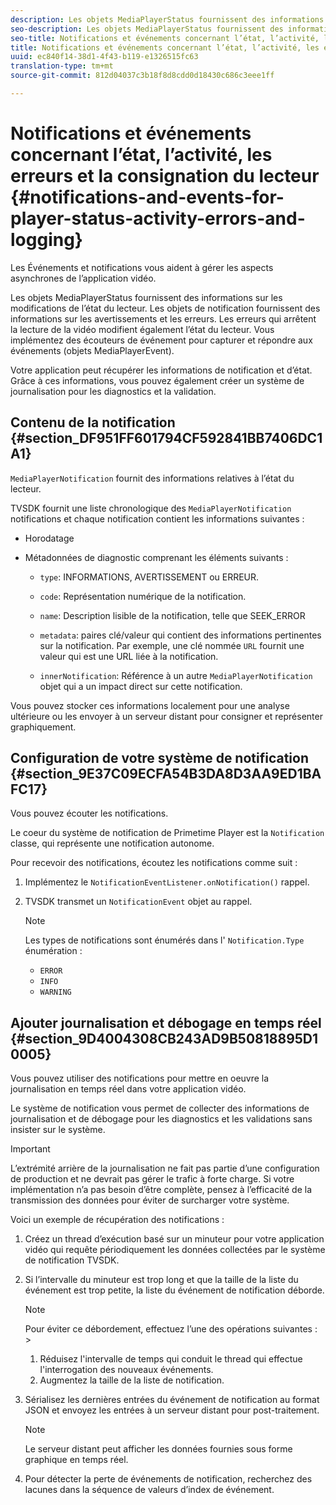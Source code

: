```yaml
---
description: Les objets MediaPlayerStatus fournissent des informations sur les modifications de l’état du lecteur. Les objets de notification fournissent des informations sur les avertissements et les erreurs. Les erreurs qui arrêtent la lecture de la vidéo modifient également l’état du lecteur. Vous implémentez des écouteurs de événement pour capturer et répondre aux événements (objets MediaPlayerEvent).
seo-description: Les objets MediaPlayerStatus fournissent des informations sur les modifications de l’état du lecteur. Les objets de notification fournissent des informations sur les avertissements et les erreurs. Les erreurs qui arrêtent la lecture de la vidéo modifient également l’état du lecteur. Vous implémentez des écouteurs de événement pour capturer et répondre aux événements (objets MediaPlayerEvent).
seo-title: Notifications et événements concernant l’état, l’activité, les erreurs et la consignation du lecteur
title: Notifications et événements concernant l’état, l’activité, les erreurs et la consignation du lecteur
uuid: ec840f14-38d1-4f43-b119-e1326515fc63
translation-type: tm+mt
source-git-commit: 812d04037c3b18f8d8cdd0d18430c686c3eee1ff

---
```



# Notifications et événements concernant l’état, l’activité, les erreurs et la consignation du lecteur {#notifications-and-events-for-player-status-activity-errors-and-logging}

Les Événements et notifications vous aident à gérer les aspects asynchrones de l’application vidéo.

Les objets MediaPlayerStatus fournissent des informations sur les modifications de l’état du lecteur. Les objets de notification fournissent des informations sur les avertissements et les erreurs. Les erreurs qui arrêtent la lecture de la vidéo modifient également l’état du lecteur. Vous implémentez des écouteurs de événement pour capturer et répondre aux événements (objets MediaPlayerEvent).

Votre application peut récupérer les informations de notification et d’état. Grâce à ces informations, vous pouvez également créer un système de journalisation pour les diagnostics et la validation.

## Contenu de la notification {#section_DF951FF601794CF592841BB7406DC1A1}

`MediaPlayerNotification` fournit des informations relatives à l’état du lecteur.

TVSDK fournit une liste chronologique des `MediaPlayerNotification` notifications et chaque notification contient les informations suivantes :

* Horodatage
* Métadonnées de diagnostic comprenant les éléments suivants :

   * `type`: INFORMATIONS, AVERTISSEMENT ou ERREUR.
   * `code`: Représentation numérique de la notification.
   * `name`: Description lisible de la notification, telle que SEEK_ERROR
   * `metadata`: paires clé/valeur qui contient des informations pertinentes sur la notification. Par exemple, une clé nommée `URL` fournit une valeur qui est une URL liée à la notification.

   * `innerNotification`: Référence à un autre `MediaPlayerNotification` objet qui a un impact direct sur cette notification.

Vous pouvez stocker ces informations localement pour une analyse ultérieure ou les envoyer à un serveur distant pour consigner et représenter graphiquement.

## Configuration de votre système de notification {#section_9E37C09ECFA54B3DA8D3AA9ED1BAFC17}

Vous pouvez écouter les notifications.

Le coeur du système de notification de Primetime Player est la `Notification` classe, qui représente une notification autonome.

Pour recevoir des notifications, écoutez les notifications comme suit :

1. Implémentez le `NotificationEventListener.onNotification()` rappel.
1. TVSDK transmet un `NotificationEvent` objet au rappel.

   >[!NOTE]
   >
   >Les types de notifications sont énumérés dans l&#39; `Notification.Type` énumération :

   * `ERROR`
   * `INFO`
   * `WARNING`

## Ajouter journalisation et débogage en temps réel {#section_9D4004308CB243AD9B50818895D10005}

Vous pouvez utiliser des notifications pour mettre en oeuvre la journalisation en temps réel dans votre application vidéo.

Le système de notification vous permet de collecter des informations de journalisation et de débogage pour les diagnostics et les validations sans insister sur le système.

>[!IMPORTANT]
>
>L’extrémité arrière de la journalisation ne fait pas partie d’une configuration de production et ne devrait pas gérer le trafic à forte charge. Si votre implémentation n’a pas besoin d’être complète, pensez à l’efficacité de la transmission des données pour éviter de surcharger votre système.

Voici un exemple de récupération des notifications :

1. Créez un thread d’exécution basé sur un minuteur pour votre application vidéo qui requête périodiquement les données collectées par le système de notification TVSDK.
1. Si l’intervalle du minuteur est trop long et que la taille de la liste du événement est trop petite, la liste du événement de notification déborde.

   >[!NOTE]
   >
   >Pour éviter ce débordement, effectuez l’une des opérations suivantes :    >
   >    
   >    
   >    1. Réduisez l&#39;intervalle de temps qui conduit le thread qui effectue l&#39;interrogation des nouveaux événements.
   >    1. Augmentez la taille de la liste de notification.


1. Sérialisez les dernières entrées du événement de notification au format JSON et envoyez les entrées à un serveur distant pour post-traitement.

   >[!NOTE]
   >
   >Le serveur distant peut afficher les données fournies sous forme graphique en temps réel.

1. Pour détecter la perte de événements de notification, recherchez des lacunes dans la séquence de valeurs d’index de événement.

